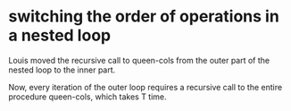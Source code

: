 # switching the order of operations in a nested loop

Louis moved the recursive call to queen-cols from the outer part of the nested loop to the inner part. 

Now, every iteration of the outer loop requires a recursive call to the entire procedure queen-cols, which takes T time. 

